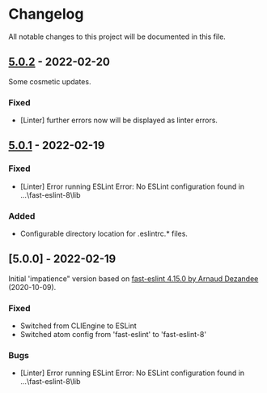 # Changelog

All notable changes to this project will be documented in this file.

## [5.0.2](https://github.com/db-developer/fast-eslint-8/compare/v5.0.1...v5.0.2) - 2022-02-20

Some cosmetic updates.

### Fixed

- [Linter] further errors now will be displayed as linter errors.

## [5.0.1](https://github.com/db-developer/fast-eslint-8/compare/v5.0.0...v5.0.1) - 2022-02-19

### Fixed

- [Linter] Error running ESLint Error: No ESLint configuration found in ...\fast-eslint-8\lib

### Added

- Configurable directory location for .eslintrc.* files.

## [5.0.0] - 2022-02-19

Initial 'impatience" version based on
[fast-eslint 4.15.0 by Arnaud Dezandee](https://github.com/arnaud-dezandee/fast-eslint) (2020-10-09).

### Fixed

- Switched from CLIEngine to ESLint
- Switched atom config from 'fast-eslint' to 'fast-eslint-8'

### Bugs

- [Linter] Error running ESLint Error: No ESLint configuration found in ...\fast-eslint-8\lib
